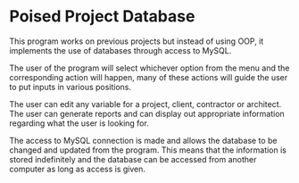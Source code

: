 # Poised Project Database
This program works on previous projects but instead of using OOP, it implements the use of databases through access to MySQL.

The user of the program will select whichever option from the menu and the corresponding action will happen, many of these actions will guide the user to put inputs in various positions.

The user can edit any variable for a project, client, contractor or architect. 
The user can generate reports and can display out appropriate information regarding what the user is looking for.

The access to MySQL connection is made and allows the database to be changed and updated from the program. 
This means that the information is stored indefinitely and the database can be accessed from another computer as long as access is given.
